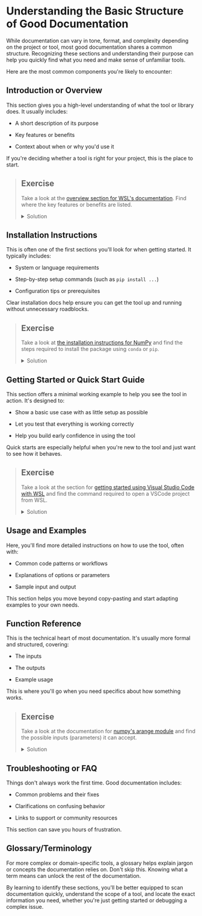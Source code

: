 # Understanding the Basic Structure of Good Documentation
While documentation can vary in tone, format, and complexity depending on the project or tool, most good documentation shares a common structure. Recognizing these sections and understanding their purpose can help you quickly find what you need and make sense of unfamiliar tools.

Here are the most common components you're likely to encounter:

## Introduction or Overview
This section gives you a high-level understanding of what the tool or library does. It usually includes:

* A short description of its purpose

* Key features or benefits

* Context about when or why you'd use it

If you're deciding whether a tool is right for your project, this is the place to start.

>## Exercise
>Take a look at the [overview section for WSL's documentation](https://learn.microsoft.com/en-us/windows/wsl/about). Find where the key features or benefits are listed.
><details>
><summary>Solution</summary>
><p>
>
>**Key features or benefits:** 
>![wsl features](images/wsl-features.png)
>
></p>
></details> 

## Installation Instructions
This is often one of the first sections you'll look for when getting started. It typically includes:

* System or language requirements

* Step-by-step setup commands (such as `pip install ...`)

* Configuration tips or prerequisites

Clear installation docs help ensure you can get the tool up and running without unnecessary roadblocks.

>## Exercise
>Take a look at [the installation instructions for NumPy](https://numpy.org/install/) and find the steps required to install the package using `conda` or `pip`.
><details>
><summary>Solution</summary>
><p>
>
>**Conda:**
>```bash
>conda create -n my-env
>conda activate my-env
>conda install numpy
>```
>**Pip:**
>```bash
>pip install numpy
>```
>
></p>
></details>

## Getting Started or Quick Start Guide
This section offers a minimal working example to help you see the tool in action. It's designed to:

* Show a basic use case with as little setup as possible

* Let you test that everything is working correctly

* Help you build early confidence in using the tool

Quick starts are especially helpful when you're new to the tool and just want to see how it behaves.

>## Exercise
>Take a look at the section for [getting started using Visual Studio Code with WSL](https://learn.microsoft.com/en-us/windows/wsl/tutorials/wsl-vscode) and find the command required to open a VSCode project from WSL.
>
><details>
><summary>Solution</summary>
><p>
>
>```bash
>code .
>```
>
></p>
></details>

## Usage and Examples
Here, you'll find more detailed instructions on how to use the tool, often with:

* Common code patterns or workflows

* Explanations of options or parameters

* Sample input and output

This section helps you move beyond copy-pasting and start adapting examples to your own needs.

## Function Reference
This is the technical heart of most documentation. It's usually more formal and structured, covering:

* The inputs 

* The outputs

* Example usage

This is where you'll go when you need specifics about how something works.

>## Exercise
>Take a look at the documentation for [numpy's arange module](https://numpy.org/doc/stable/reference/generated/numpy.arange.html) and find the possible inputs (parameters) it can accept.
>
><details>
><summary>Solution</summary>
><p>
>
>* **start**
>
>* **stop**
>
>* **step**
>
>* **dtype**
>
>* **device**
>
>* **like**
>
></p>
></details>

## Troubleshooting or FAQ
Things don't always work the first time. Good documentation includes:

* Common problems and their fixes

* Clarifications on confusing behavior

* Links to support or community resources

This section can save you hours of frustration.

## Glossary/Terminology
For more complex or domain-specific tools, a glossary helps explain jargon or concepts the documentation relies on. Don't skip this. Knowing what a term means can unlock the rest of the documentation.

By learning to identify these sections, you'll be better equipped to scan documentation quickly, understand the scope of a tool, and locate the exact information you need, whether you're just getting started or debugging a complex issue.